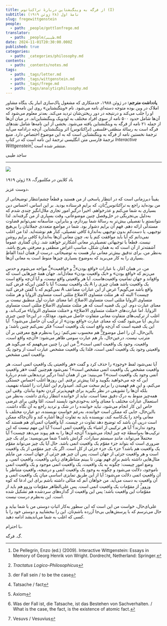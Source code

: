 ```yaml
---
title: از فرگه به وینگنشتاین دربارهٔ تراکتاتوس (I)
subtitle: نامهٔ اول (۲۸ ژوئن ۱۹۱۹)
slug: fregewittgenstein
people:
  - path: _people/gottlonfrege.md
translator:
  - path: _people/طیبی.md
date: 2024-11-01T20:30:00.000Z
published: true
categories:
  - path: _categories/philosophy.md
contents:
  - path: _contents/notes.md
tags:
  - path: _tags/letter.md
  - path: _tags/wittgenstein.md
  - path: _tags/frege.md
  - path: _tags/analyticphilosophy.md
---
```



**یادداشت مترجم:**
در ژوئن ۱۹۸۸، خدمتکاری که مشغول پاک‌سازی انبار یک بنگاه مشاور املاک در وین بوده متوجه دسته‌ای نامه می‌شود. نام «ویتگنشتاین» روی این نامه‌ها توجه او را جلب می‌کند و درنتیجه در دور ریختن‌شان تردید می‌کند. بعدتر معلوم می‌شود که آ‌ن‌ها شامل حدود ۵۰۰ نامه از سوی افراد مختلف به لودویک وینگنشتاین‌اند. در میان آن‌ها از جمله ۲۱ نامه از فرگه به ویتگنشتاین یافته می‌شود. بخشی از این نامه‌ها شامل نقدهای فرگه است به *رسالهٔ منطقی-فلسفی* (*تراکتاتوس*) اثر ویتگنشتاین. آن‌چه درادامه می‌آید ترجمهٔ نخستین نامه از فرگه به ویتگنشتاین است که به این موضوع اختصاص دارد. منبع ترجمهٔ فارسی متن انگلیسی ترجمهٔ این نامه است که در کتابِ *Interactive Wittgenstein*[^1] منتشر شده است. 

ساجد طیبی

-----------

![](https://assets.tina.io/b6b0cb5c-4b1b-43f4-9bea-8d6867c09320/Philosophers/Untitled-1.jpg)
<br><br>
باد کلاینن در مکلنبورگ، ۲۸ ژوئن ۱۹۱۹

دوست عزیز،

یقیناً دیرزمانی است که در انتظار پاسخی از من هستید و قطعاً چشم‌انتظار توضیحاتی از من بوده‌اید راجع به _تراکتاتوس[^2]_‌تان، که برایم فرستاده بودید. بر این اساس، احساس دین بسیاری به شما می‌کنم و عذرخواهم. اخیراً درگیرِ امور تجاری ملال‌انگیزِ چندی شدم که به‌دلیل بی‌تجربگی در حل‌وفصل چنین موضوعاتی، وقت بسیاری از من گرفته‌اند. لذا نتوانستم با تفصیلی بیش‌تر به رسالهٔ شما بپردازم، و بنابراین، متأسفانه نمی‌توانم قضاوت مستدلّی ارائه دهم. فهمِ آن برایم دشوار بود. شما در مواضعِ متعددی جملاتتان را بی‌هیچ توجیهی، یا دست‌کم بدون توجیهی به‌اندازهٔ کافی تفصیلی، کنار هم نوشته‌اید. لذا من اغلب نمی‌دانم که آیا باید موافقت کنم یا نه، چون معانی آن‌ها به‌اندازهٔ کافی برایم روشن نیست. قطعاً با توجیهاتی تفصیلی‌تر معانی آشکارتر خواهند شد. زبان گفتاری عموماً آشفته‌تر از آن است که به همان شکل، مناسبِ اغراضِ منطقی و معرفتیِ بغرنج باشد. به‌نظر من، برای تدقیق بیش‌تر معانی نیاز هست به توضیحاتی. درست از همان ابتدا الفاظِ بسیاری را به کار می‌برید که به‌وضوح بسیاری چیزها منوط است به معانی آن‌ها.

من، در همان آغاز، با عبارات «واقع بودن»[^3] و «واقعیت»[^4] مواجه می‌شوم و حدس می‌زنم که «واقع بودن» و «یک واقعیت بودن» معادل‌اند. جهان همهٔ چیزهایی است که واقع‌اند و جهان تمامیتِ واقعیت‌هاست. آیا هر واقعیتی واقع نیست، و آیا آن‌چه واقع است یک واقعیت نیست؟ آیا با گفتن این‌که فرض کنید A یک واقعیت باشد همان چیزی را نمی‌گویم که با گفتن‌ فرض کنید A واقع باشد می‌گویم؟ غرض از این عباراتِ مضاعف چیست؟ البته که هر مثلث متساوی الاضلاع مثلثی است متساوی الزوایا و هر مثلث متساوی الزوایا مثلثی است متساوی الاضلاع. اما معنای عبارت اول منطبق نیست بر معنای عبارت دوم. این یک قضیه است که هر مثلث متساوی الاضلاع مثلثی است متساوی الزوایا. اما عبارت‌های «مثلث متساوی الاضلاع» و «مثلث متساوی الزوایا» مرکب‌اند، و اغلب از ترکیب‌های متفاوت معانی متفاوت حاصل می‌شود. مع‌ذلک، در این‌جا چنین چیزی نداریم. آیا می‌شود گفت که معنای عبارت «واقع بودن» از ترکیب آن حاصل می‌شود؟ ‌ آیا این یک قضیه است که آن‌چه واقع است یک واقعیت است؟ فکر نمی‌کنم چنین باشد؛ و بااین‌حال، آن را اصل موضوع[^5] هم محسوب نمی‌کنم؛ زیرا به‌نظرم هیچ معرفتی بر آن مترتب نیست. درعین‌حال، باز هم عبارت سومی ظاهر می‌شود: «آن‌چه واقع است، واقعیت، وجود یک واقعیت اتمی است».[^6] من این را چنین می‌فهمم که می‌گوید هر واقعیتی وجود یک واقعیت اتمی است، فلذا یک واقعیت مشخص عبارت است از وجودِ یک واقعیت اتمی مشخص.

آیا نمی‌شود لفظ «وجودِ» را حذف کرد و گفت «هر واقعیتی یک واقعیتِ اتمی است، هر واقعیت مشخص یک واقعیت اتمی مشخص است»؟ نمی‌شود هم‌چنین گفت «هر واقعیتِ اتمی وجود یک واقعیت است»؟ می‌بینید: من از همان ابتدا درگیر تردیدهایی شدم دربارهٔ این که چه می‌خواهید بگویید و لذا پیش‌تر نرفتم. این روزها اغلب احساس خستگی می‌کنم، و این هم فهمیدن را برایم سخت می‌کند. امیدوارم این اشارات را اشتباه نفهمید، بلکه آن‌ها را تشویقی در نظر بگیرید برای فهم‌پذیرتر کردنِ نحوهٔ بیانتان. وقتی این همه‌‌چیز منوط به درک دقیق معنا است،‌ نباید از خواننده انتظار زیادی داشت. به‌نظر من استعمال عبارات مختلف با معنای واحد به‌خودی‌خود ناپسند است، امّا وقتی برای غرضی خاص این کار انجام می‌شود، نباید خواننده را در شک و تردید راجع به آن نگاه داشت. بااین‌‌حال، جایی که ممکن است خواننده، به‌رغم خواستِ نویسنده، دو عبارتِ مختلف با معانی واحد را یک‌کاسه کند، نویسنده باید به تفاوت آن‌ها اشاره کند و تاآن‌جاکه ممکن است درپی آن باشد که توضیح دهد تفاوت در چیست. آیا واقعیاتِ اتمی‌ای هم هستند که وجود ندارند؟ آيا هر ترکیبی از اشیاء یک واقعیتِ اتمی است؟ آیا این مهم نیست که این ترکیب‌ها به‌واسطهٔ ‌چه چیز ایجاد می‌شوند؟ آن‌چه آن‌ها را به هم پیوند می‌دهد چیست؟ آیا محتملاً می‌تواند، مانندِ سیستم سیارات، گرانش باشد؟ شما می‌نویسید: برای یک چیز ضروری است که بتواند جزء مقوّم یک واقعیت اتمی باشد. حال آیا یک چیز می‌تواند مقوّم یک واقعیت هم باشد؟‌ جزء یک جزء جزئی از کل است. اگر یک چیز مقوّمی از یک واقعیت است و هر واقعیت جزئی از جهان است، پس آن چیز هم جزئی از جهان است. من مایلم مثال‌هایی داشته باشم برای فهم بهتر، تا ببینم متناظرهای زبانی واقعیت، واقعیتِ اتمی، و وضع امور چیست:‌ چگونه به یک واقعیت، یک واقعیت اتمی موجود و یک واقعیت اتمی ناموجود، دلالت می‌شود و چگونه به وجودِ یک واقعیت اتمی و درنتیجه، واقعیتِ متناظر با آن واقعیتِ اتمی دلالت می‌شود؛ آيا از این طریق تمایزی اساسی میانِ یک واقعیت اتمی و آن واقعیت به دست می‌آید. من خواهان آنم که مثالی داشته باشم برای این ادعا که کوه وزوو[^7] از مقوّمات یک واقعیت اتمی است. پس علی‌الظاهر مقوّمات وزوو هم باید از مقوّمات این واقعیت باشد؛ پس این واقعیت از گدازه‌های سردشده هم تشکیل شده است. این به‌نظرم درست نیست.

علی‌ای‌حال، خواست من این است که این سطور به‌‌کار اثباتِ دوستی من با شما بیاید و حال می‌ترسم که با پرسش‌هایی بی‌جا آزرده باشم‌تان. این را ببخشایید و دوستی‌ خود را با کسی که اغلب به شما می‌اندیشد ادامه دهید.

با احترام،

گ. فرگه.    

[^1]: De Pellegrin, Enzo (ed.) (2009). Interactive Wittgenstein: Essays in Memory of Georg Henrik von Wright. Dordrecht, Netherland: Springer.
[^2]: *Tractatus Logico-Philosophicus*
[^3]: der Fall sein / to be the case
[^4]: Tatsache / fact
[^5]: Axiom
[^6]: Was der Fall ist, die Tatsache, ist das Bestehen von Sachverhalten. / What is the case, the fact, is the existence of atomic fact. 
[^7]: Vesuvs / Vesuvius
